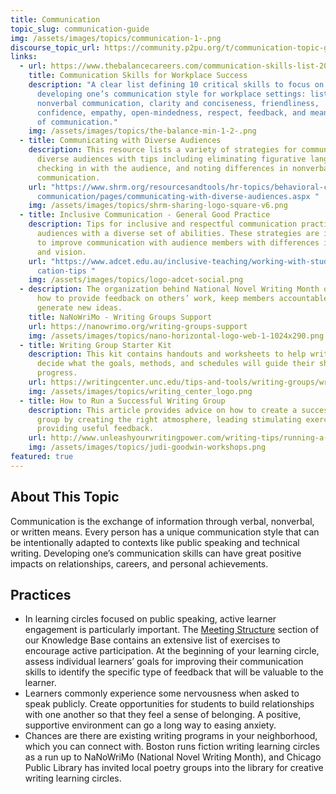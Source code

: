 ```yaml
---
title: Communication
topic_slug: communication-guide
img: /assets/images/topics/communication-1-.png
discourse_topic_url: https://community.p2pu.org/t/communication-topic-guide/5762
links:
  - url: https://www.thebalancecareers.com/communication-skills-list-2063779
    title: Communication Skills for Workplace Success
    description: "A clear list defining 10 critical skills to focus on when
      developing one’s communication style for workplace settings: listening,
      nonverbal communication, clarity and conciseness, friendliness,
      confidence, empathy, open-mindedness, respect, feedback, and means/medium
      of communication."
    img: /assets/images/topics/the-balance-min-1-2-.png
  - title: Communicating with Diverse Audiences
    description: This resource lists a variety of strategies for communicating with
      diverse audiences with tips including eliminating figurative language,
      checking in with the audience, and noting differences in nonverbal
      communication.
    url: "https://www.shrm.org/resourcesandtools/hr-topics/behavioral-competencies/\
      communication/pages/communicating-with-diverse-audiences.aspx "
    img: /assets/images/topics/shrm-sharing-logo-square-v6.png
  - title: Inclusive Communication - General Good Practice
    description: Tips for inclusive and respectful communication practices for
      audiences with a diverse set of abilities. These strategies are intended
      to improve communication with audience members with differences in hearing
      and vision.
    url: "https://www.adcet.edu.au/inclusive-teaching/working-with-students/communi\
      cation-tips "
    img: /assets/images/topics/logo-adcet-social.png
  - description: The organization behind National Novel Writing Month offers tips on
      how to provide feedback on others’ work, keep members accountable, and
      generate new ideas.
    title: NaNoWriMo - Writing Groups Support
    url: https://nanowrimo.org/writing-groups-support
    img: /assets/images/topics/nano-horizontal-logo-web-1-1024x290.png
  - title: Writing Group Starter Kit
    description: This kit contains handouts and worksheets to help writing groups
      decide what the goals, methods, and schedules will guide their shared
      progress.
    url: https://writingcenter.unc.edu/tips-and-tools/writing-groups/writing-group-starter-kit/
    img: /assets/images/topics/writing_center_logo.png
  - title: How to Run a Successful Writing Group
    description: This article provides advice on how to create a successful writing
      group by creating the right atmosphere, leading stimulating exercises, and
      providing useful feedback.
    url: http://www.unleashyourwritingpower.com/writing-tips/running-a-writing-group/
    img: /assets/images/topics/judi-goodwin-workshops.png
featured: true
---
```

## About This Topic

Communication is the exchange of information through verbal, nonverbal, or written means. Every person has a unique communication style that can be intentionally adapted to contexts like public speaking and technical writing. Developing one’s communication skills can have great positive impacts on relationships, careers, and personal achievements. 

## Practices

* In learning circles focused on public speaking, active learner engagement is particularly important. The [Meeting Structure](https://docs.p2pu.org/methodology/learning-circle-structure) section of our Knowledge Base contains an extensive list of exercises to encourage active participation. At the beginning of your learning circle, assess individual learners’ goals for improving their communication skills to identify the specific type of feedback that will be valuable to the learner.
* Learners commonly experience some nervousness when asked to speak publicly. Create opportunities for students to build relationships with one another so that they feel a sense of belonging. A positive, supportive environment can go a long way to easing anxiety. 
* Chances are there are existing writing programs in your neighborhood, which you can connect with. Boston runs fiction writing learning circles as a run up to NaNoWriMo (National Novel Writing Month), and Chicago Public Library has invited local poetry groups into the library for creative writing learning circles.

